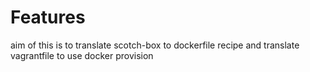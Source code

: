 # Features

aim of this is to translate scotch-box to dockerfile recipe
and translate vagrantfile to use docker provision
